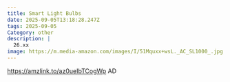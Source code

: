 ```yaml
---
title: Smart Light Bulbs
date: 2025-09-05T13:18:28.247Z
tags: 2025-09-05
Category: other
description: |
  26.xx
image: https://m.media-amazon.com/images/I/51Mquxx+wsL._AC_SL1000_.jpg
---
```

https://amzlink.to/az0ueIbTCogWp
AD
